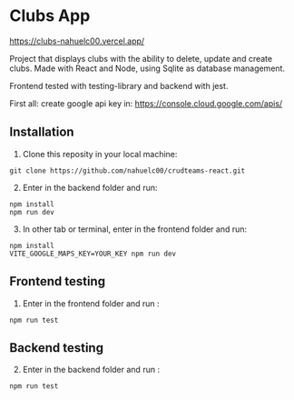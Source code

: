 # Clubs App
https://clubs-nahuelc00.vercel.app/

Project that displays clubs with the ability to delete, update and create clubs.
Made with React and Node, using Sqlite as database management.

Frontend tested with testing-library and backend with jest.

First all: create google api key in: https://console.cloud.google.com/apis/

## Installation

1. Clone this reposity in your local machine: 
    
```
git clone https://github.com/nahuelc00/crudteams-react.git
```

2. Enter in the backend folder and run:

```
npm install
npm run dev
```  

3. In other tab or terminal, enter in the frontend folder and run:

```
npm install
VITE_GOOGLE_MAPS_KEY=YOUR_KEY npm run dev
```  

## Frontend testing

1. Enter in the frontend folder and run : 
 ```
npm run test
```  

## Backend testing

2. Enter in the backend folder and run : 
 ```
npm run test
```  

